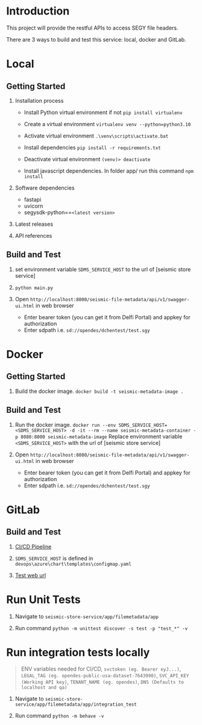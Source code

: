 # Introduction 
This project will provide the restful APIs to access SEGY file headers.

There are 3 ways to build and test this service: local, docker and GitLab.
# Local
## Getting Started
1.	Installation process
    - Install Python virtual environment if not
      `pip install virtualenv`
  
    - Create a virtual environment
      `virtualenv venv --python=python3.10`

    - Activate virtual environment
      `.\venv\scripts\activate.bat`

    - Install dependencies
      `pip install -r requirements.txt`
    
    - Deactivate virtual environment
      `(venv)> deactivate`

    - Install javascript dependencies. In folder app/ run this command
       `npm install`
    
2.	Software dependencies
    - fastapi
    - uvicorn
    - segysdk-python==`<latest version>`

3.	Latest releases
    
4.	API references

## Build and Test
1. set environment variable `SDMS_SERVICE_HOST` to the url of [seismic store service]

2. `python main.py`

3. Open `http://localhost:8000/seismic-file-metadata/api/v1/swagger-ui.html` in web browser
    - Enter bearer token (you can get it from Delfi Portal) and appkey for authorization 
    - Enter sdpath i.e. `sd://opendes/dchentest/test.sgy`

# Docker
## Getting Started
1. Build the docker image. `docker build -t seismic-metadata-image . `

## Build and Test
1. Run the docker image. `docker run --env SDMS_SERVICE_HOST=<SDMS_SERVICE_HOST> -d -it --rm --name seismic-metadata-container -p 8080:8000 seismic-metadata-image`
Replace environment variable `<SDMS_SERVICE_HOST>` with the url of [seismic store service]

2. Open `http://localhost:8080/seismic-file-metadata/api/v1/swagger-ui.html` in web browser
    - Enter bearer token (you can get it from Delfi Portal) and appkey for authorization 
    - Enter sdpath i.e. `sd://opendes/dchentest/test.sgy`

# GitLab
## Build and Test
1. [CI/CD Pipeline](https://community.opengroup.org/osdu/platform/domain-data-mgmt-services/seismic/seismic-dms-suite/seismic-store-service/-/pipelines)

2. `SDMS_SERVICE_HOST` is defined in `devops\azure\chart\templates\configmap.yaml`

3. [Test web url](https://osdu-glab.msft-osdu-test.org/seismic-file-metadata/api/v1/swagger-ui.html)

# Run Unit Tests

1. Navigate to `seismic-store-service/app/filemetadata/app`

2. Run command `python -m unittest discover -s test -p "test_*" -v`

# Run integration tests locally

> ENV variables needed for CI/CD, `svctoken (eg. Bearer eyJ...)`, `LEGAL_TAG (eg. opendes-public-usa-dataset-7643990)`, `SVC_API_KEY (Working API key)`, `TENANT_NAME (eg. opendes)`, `DNS (Defaults to localhost and qa)`

1. Navigate to `seismic-store-service/app/filemetadata/app/integration_test`

3. Run command `python -m behave -v`

